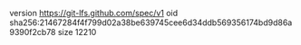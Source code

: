 version https://git-lfs.github.com/spec/v1
oid sha256:21467284f4f799d02a38be639745cee6d34ddb569356174bd9d86a9390f2cb78
size 12210
